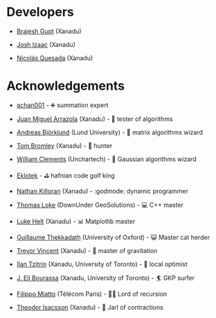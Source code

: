 # Developers

* [Brajesh Gupt](https://github.com/bgupt) (Xanadu)

* [Josh Izaac](https://github.com/josh146) (Xanadu)

* [Nicolás Quesada](https://github.com/nquesada) (Xanadu)

# Acknowledgements

* [achan001](https://github.com/achan001) - ➕ summation expert

* [Juan Miguel Arrazola](https://github.com/ixfoduap) (Xanadu) - 🍉 tester of algorithms

* [Andreas Björklund](https://portal.research.lu.se/portal/en/persons/andreas-bjoerklund(be1f2cca-1e88-4051-b196-90382a3368d7).html) (Lund University) - 🧙 matrix algorithms wizard

* [Tom Bromley](https://github.com/trbromley) (Xanadu) - 🐛 hunter

* [William Clements](https://github.com/clementsw) (Unchartech) - 🧙 Gaussian algorithms wizard

* [Eklotek](https://github.com/eklotek) - ⛳ hafnian code golf king

* [Nathan Killoran](https://github.com/co9olguy) (Xanadu) - :godmode: dynamic programmer

* [Thomas Loke](https://github.com/ThomasLoke) (DownUnder GeoSolutions) - 💻 C++ master

* [Luke Helt](https://github.com/heltluke/) (Xanadu) - :bar_chart: Matplotlib master

* [Guillaume Thekkadath](https://www2.physics.ox.ac.uk/contacts/people/thekkadath) (University of Oxford) - :smiley_cat: Master cat herder

* [Trevor Vincent](https://github.com/trevor-vincent) (Xanadu) - :apple: master of gravitation

* [Ilan Tzitrin](https://github.com/ilan-tz) (Xanadu, University of Toronto) - 🚞 local optimist

* [J. Eli Bourassa](https://github.com/elib20) (Xanadu, University of Toronto) - 🏄 GKP surfer

* [Filippo Miatto](https://github.com/ziofil) (Télécom Paris) - 🧝‍♂️ Lord of recursion

* [Theodor Isacsson](https://github.com/thisac) (Xanadu) - :postal_horn: Jarl of contractions
